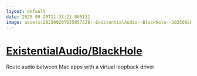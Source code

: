 ```yaml
---
layout: default
date: 2025-09-20T11:31:21.005111
image: assets/20250920T035057538--ExistentialAudio--BlackHole--20250920T035935746--cropped.png
---
```


# [ExistentialAudio/BlackHole](https://github.com/ExistentialAudio/BlackHole)

Route audio between Mac apps with a virtual loopback driver
